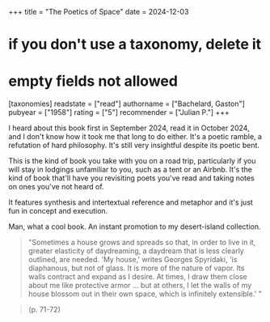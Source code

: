 +++
title = "The Poetics of Space"
date = 2024-12-03
# if you don't use a taxonomy, delete it
# empty fields not allowed
[taxonomies]
  readstate = ["read"]
  authorname = ["Bachelard, Gaston"]
  pubyear = ["1958"]
  rating = ["5"]
  recommender = ["Julian P."]
+++

I heard about this book first in September 2024, read it in October 2024, and I don't know how it took me that long to do either. It's a poetic ramble, a refutation of hard philosophy. It's still very insightful despite its poetic bent.

This is the kind of book you take with you on a road trip, particularly if you will stay in lodgings unfamiliar to you, such as a tent or an Airbnb. It's the kind of book that'll have you revisiting poets you've read and taking notes on ones you've not heard of.

It features synthesis and intertextual reference and metaphor and it's just fun in concept and execution.

Man, what a cool book. An instant promotion to my desert-island collection.

> "Sometimes a house grows and spreads so that, in order to live in it, greater elasticity of daydreaming, a daydream that is less clearly outlined, are needed. 'My house,' writes Georges Spyridaki, 'is diaphanous, but not of glass. It is more of the nature of vapor. Its walls contract and expand as I desire. At times, I draw them close about me like protective armor ... but at others, I let the walls of my house blossom out in their own space, which is infinitely extensible.' "

> (p. 71-72)